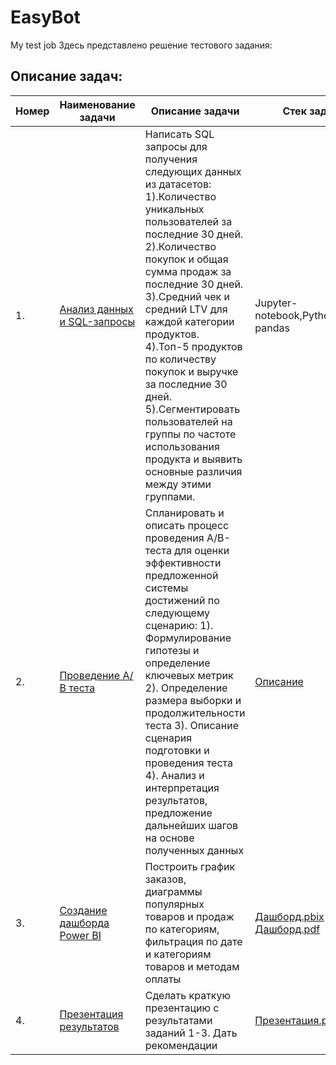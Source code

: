 # EasyBot
My test job
Здесь представлено решение тестового задания:
## Описание задач:  
|Номер | Наименование задачи                      | Описание задачи                                       |   Стек                                        задачи |
| ----------- | --------------------------------------------- | ------------------------------------------------------ | ---------------------------------------------------------------------- |  
| 1. | [Анализ данных и SQL-запросы](https://github.com/moseevaevgeniya/EasyBot/blob/415ecdcda59738c12cf0462239284799f64c6f14/Case-1/README.md)| Написать SQL запросы для получения следующих данных из датасетов: 1).Количество уникальных пользователей за последние 30 дней. 2).Количество покупок и общая сумма продаж за последние 30 дней.  3).Средний чек и средний LTV для каждой категории продуктов.           4).Топ-5 продуктов по количеству покупок и выручке за последние 30 дней.  5).Сегментировать пользователей на группы по частоте использования продукта и выявить основные различия между этими группами. |Jupyter-notebook,Python,sqlite3, pandas |
| 2. | [Проведение А/В теста](https://github.com/moseevaevgeniya/EasyBot/blob/27d8ec358c3939c7e1a46eb113e5a4aeaf117259/Case-2/README.md)| Cпланировать и описать процесс проведения A/B-теста для оценки эффективности предложенной системы достижений по следующему сценарию: 1). Формулирование гипотезы и определение ключевых метрик 2). Определение размера выборки и продолжительности теста 3). Описание сценария подготовки и проведения теста 4). Анализ и интерпретация результатов, предложение дальнейших шагов на основе полученных данных|[ Описание](https://github.com/moseevaevgeniya/EasyBot/tree/main/Case-2) |
| 3. | [Создание дашборда Power BI](https://github.com/moseevaevgeniya/EasyBot/blob/6c8f12e0c450f1a27ea4e98477680b3fa67b82ea/Case-3/README.md)| Построить график заказов, диаграммы популярных товаров и продаж по категориям, фильтрация по дате и категориям товаров и методам оплаты|[ Дашборд.pbix](https://github.com/moseevaevgeniya/EasyBot/blob/8655a7b9b6e18fdb266f2414a17d42f5c8bceb6e/Case-3/Easy_Bot.pbix)  [ Дашборд.pdf](https://github.com/moseevaevgeniya/EasyBot/blob/910e0690fa7f61d2f9e9138fb3c3f7d3bb60033d/Case-3/Easy_Bot_pdf1.pdf)|
| 4. | [Презентация результатов](https://github.com/moseevaevgeniya/EasyBot/blob/ab94403dc847d5248e36d2cdf6dcd89c68c26c00/Case-4/%D0%9E%D1%82%D1%87%D0%B5%D1%82%20%D0%BE%20%D1%80%D0%B0%D0%B1%D0%BE%D1%82%D0%B5%20%D0%B8%D0%BD%D1%82%D0%B5%D1%80%D0%BD%D0%B5%D1%82-%D0%BC%D0%B0%D0%B3%D0%B0%D0%B7%D0%B8%D0%BD%D0%B0.pdf)| Сделать краткую презентацию с результатами заданий 1-3. Дать рекомендации |  [ Презентация.pdf](https://github.com/moseevaevgeniya/EasyBot/blob/c9444edb799650b2c9021ae834a8a11d5130a6bd/Case-4/%D0%9E%D1%82%D1%87%D0%B5%D1%82%20%D0%BE%20%D1%80%D0%B0%D0%B1%D0%BE%D1%82%D0%B5%20%D0%B8%D0%BD%D1%82%D0%B5%D1%80%D0%BD%D0%B5%D1%82-%D0%BC%D0%B0%D0%B3%D0%B0%D0%B7%D0%B8%D0%BD%D0%B0.pdf)|
